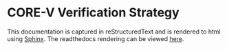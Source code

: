 # CORE-V Verification Strategy
This documentation is captured in reStructuredText and is rendered to html using
[Sphinx](https://docs.readthedocs.io/en/stable/intro/getting-started-with-sphinx.html).
The readthedocs rendering can be viewed [here]().
